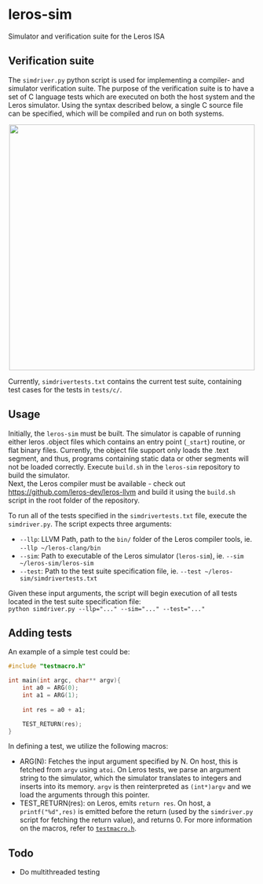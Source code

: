 # leros-sim
Simulator and verification suite for the Leros ISA

## Verification suite
The `simdriver.py` python script is used for implementing a compiler- and simulator verification suite. 
The purpose of the verification suite is to have a set of C language tests which are executed on both the host system and the Leros simulator. Using the syntax described below, a single C source file can be specified, which will be compiled and run on both systems.

<p align="center">
  <img width=500px src="https://github.com/mortbopet/leros-sim/blob/master/resources/simdriver.png">
</p>

Currently, `simdrivertests.txt` contains the current test suite, containing test cases for the tests in `tests/c/`.

## Usage
Initially, the `leros-sim` must be built. The simulator is capable of running either leros .object files which contains an entry point (`_start`) routine, or flat binary files. Currently, the object file support only loads the .text segment, and thus, programs containing static data or other segments will not be loaded correctly.
Execute `build.sh` in the `leros-sim` repository to build the simulator.  
Next, the Leros compiler must be available - check out https://github.com/leros-dev/leros-llvm and build it using the `build.sh` script in the root folder of the repository.  


To run all of the tests specified in the `simdrivertests.txt` file, execute the `simdriver.py`. The script expects three arguments:
* `--llp`: LLVM Path, path to the `bin/` folder of the Leros compiler tools, ie. `--llp ~/leros-clang/bin`
* `--sim`: Path to executable of the Leros simulator (`leros-sim`), ie. `--sim ~/leros-sim/leros-sim`
* `--test`: Path to the test suite specification file, ie. `--test ~/leros-sim/simdrivertests.txt`

Given these input arguments, the script will begin execution of all tests located in the test suite specification file:  
`python simdriver.py --llp="..." --sim="..." --test="..."`

## Adding tests
An example of a simple test could be:
```c++
#include "testmacro.h"

int main(int argc, char** argv){
    int a0 = ARG(0);
    int a1 = ARG(1);
    
    int res = a0 + a1;

    TEST_RETURN(res);
}
```
In defining a test, we utilize the following macros:
* ARG(N): Fetches the input argument specified by N. On host, this is fetched from `argv` using `atoi`. On Leros tests, we parse an argument string to the simulator, which the simulator translates to integers and inserts into its memory. `argv` is then reinterpreted as `(int*)argv` and we load the arguments through this pointer.
* TEST_RETURN(res): on Leros, emits `return res`. On host, a `printf("%d",res)` is emitted before the return (used by the `simdriver.py` script for fetching the return value), and returns 0.
For more information on the macros, refer to [`testmacro.h`](https://github.com/mortbopet/leros-sim/blob/master/tests/c/testmacro.h). 

## Todo
* Do multithreaded testing
